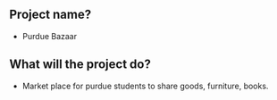 ## Project name?
* Purdue Bazaar

## What will the project do?
* Market place for purdue students to share goods, furniture, books.
